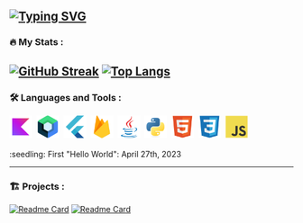[![Typing SVG](https://readme-typing-svg.demolab.com?font=Fira+Code&weight=500&size=24&duration=2500&pause=1000&color=F70AB2EA&background=FFFBE800&vCenter=true&random=false&width=600&height=50&lines=Greetings!✨;Aspiring+Mobile+Developer!🚀;Kotlin++|++Jetpack+Compose++|++Flutter+(soon))](https://git.io/typing-svg)
---
### :fire: My Stats :
[![GitHub Streak](http://github-readme-streak-stats.herokuapp.com?user=elginbrian&theme=radical)](https://git.io/streak-stats)
[![Top Langs](https://github-readme-stats.vercel.app/api/top-langs/?username=elginbrian&layout=compact&theme=radical)](https://github.com/anuraghazra/github-readme-stats)
---
### :hammer_and_wrench: Languages and Tools :
<div>
  <img src="https://github.com/devicons/devicon/blob/master/icons/kotlin/kotlin-original.svg" title="Kotlin" alt="Kotlin" width="40" height="40"/>&nbsp;
  <img src="https://github.com/devicons/devicon/blob/master/icons/jetpackcompose/jetpackcompose-original.svg" title="Compose" alt="Compose" width="40" height="40"/>&nbsp;
  <img src="https://github.com/devicons/devicon/blob/master/icons/flutter/flutter-original.svg" title="Flutter" alt="Flutter" width="40" height="40"/>&nbsp;
  <img src="https://github.com/devicons/devicon/blob/master/icons/firebase/firebase-original.svg" title="Firebase" alt="Firebase" width="40" height="40"/>&nbsp;
  <img src="https://github.com/devicons/devicon/blob/master/icons/java/java-original.svg" title="Java" alt="Java" width="40" height="40"/>&nbsp;
   <img src="https://github.com/devicons/devicon/blob/master/icons/python/python-original.svg" title="Phyton" alt="Phyton" width="40" height="40"/>&nbsp;
  <img src="https://github.com/devicons/devicon/blob/master/icons/html5/html5-original.svg" title="HTML5" alt="HTML" width="40" height="40"/>&nbsp;
  <img src="https://github.com/devicons/devicon/blob/master/icons/css3/css3-original.svg"  title="CSS3" alt="CSS" width="40" height="40"/>&nbsp;
  <img src="https://github.com/devicons/devicon/blob/master/icons/javascript/javascript-original.svg" title="JavaScript" alt="JavaScript" width="40" height="40"/>&nbsp;
</div> <br/>
:seedling: First "Hello World": April 27th, 2023

---
### 🏗️ Projects :
[![Readme Card](https://github-readme-stats.vercel.app/api/pin/?username=5bounties&repo=5bounties-Trufriend-FE&theme=radical)](https://github.com/5bounties/5bounties-Trufriend-FE)
[![Readme Card](https://github-readme-stats.vercel.app/api/pin/?username=elginbrian&repo=hackfestuc2024_frontend&theme=radical)](https://github.com/elginbrian/hackfestuc2024_frontend)

